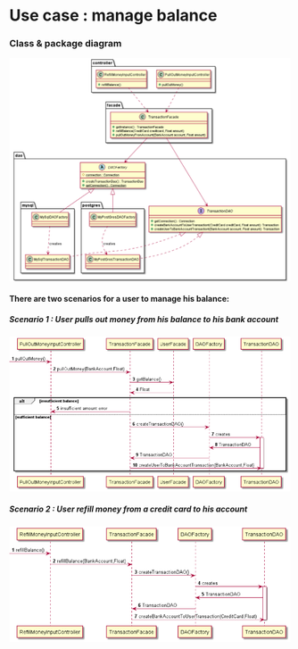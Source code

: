 # Use case : manage balance

### Class & package diagram

![diagram](./manage_balance_class_diagram.png)

#### There are two scenarios for a user to manage his balance:

##### Scenario 1 : User pulls out money from his balance to his bank account

![diagram](./pull_out_sequence_diagram.png)

##### Scenario 2 : User refill money from a credit card to his account

![diagram](./refill_balance_sequence_diagram.png)
